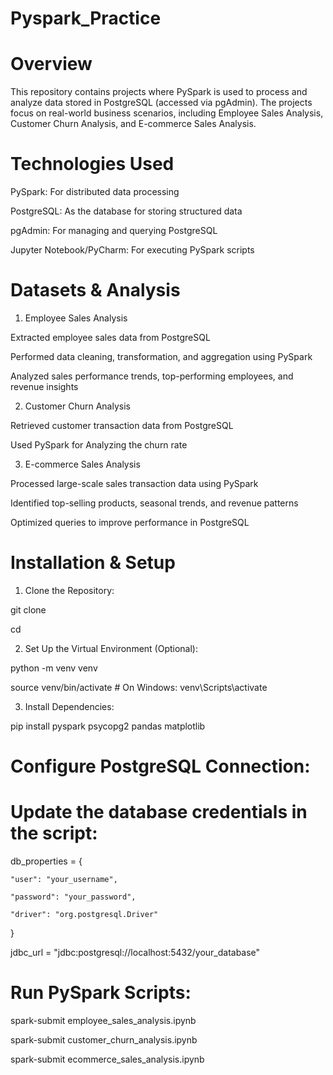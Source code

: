 # Pyspark_Practice

# Overview

This repository contains projects where PySpark is used to process and analyze data stored in PostgreSQL (accessed via pgAdmin). The projects focus on real-world business scenarios, including Employee Sales Analysis, Customer Churn Analysis, and E-commerce Sales Analysis.

# Technologies Used

PySpark: For distributed data processing

PostgreSQL: As the database for storing structured data

pgAdmin: For managing and querying PostgreSQL

Jupyter Notebook/PyCharm: For executing PySpark scripts


# Datasets & Analysis

1. Employee Sales Analysis

Extracted employee sales data from PostgreSQL

Performed data cleaning, transformation, and aggregation using PySpark

Analyzed sales performance trends, top-performing employees, and revenue insights

2. Customer Churn Analysis

Retrieved customer transaction data from PostgreSQL

Used PySpark for Analyzing the churn rate

3. E-commerce Sales Analysis

Processed large-scale sales transaction data using PySpark

Identified top-selling products, seasonal trends, and revenue patterns

Optimized queries to improve performance in PostgreSQL

# Installation & Setup

1. Clone the Repository:

git clone <repository-url>

cd <repository-folder>

2. Set Up the Virtual Environment (Optional):

python -m venv venv

source venv/bin/activate  # On Windows: venv\Scripts\activate

3. Install Dependencies:

pip install pyspark psycopg2 pandas matplotlib

# Configure PostgreSQL Connection:

  # Update the database credentials in the script:

db_properties = {

    "user": "your_username",
    
    "password": "your_password",
    
    "driver": "org.postgresql.Driver"
    
}

jdbc_url = "jdbc:postgresql://localhost:5432/your_database"

# Run PySpark Scripts:

spark-submit employee_sales_analysis.ipynb

spark-submit customer_churn_analysis.ipynb

spark-submit ecommerce_sales_analysis.ipynb
